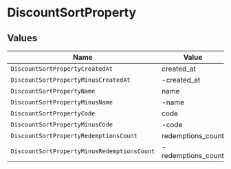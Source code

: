 # DiscountSortProperty


## Values

| Name                                        | Value                                       |
| ------------------------------------------- | ------------------------------------------- |
| `DiscountSortPropertyCreatedAt`             | created_at                                  |
| `DiscountSortPropertyMinusCreatedAt`        | -created_at                                 |
| `DiscountSortPropertyName`                  | name                                        |
| `DiscountSortPropertyMinusName`             | -name                                       |
| `DiscountSortPropertyCode`                  | code                                        |
| `DiscountSortPropertyMinusCode`             | -code                                       |
| `DiscountSortPropertyRedemptionsCount`      | redemptions_count                           |
| `DiscountSortPropertyMinusRedemptionsCount` | -redemptions_count                          |